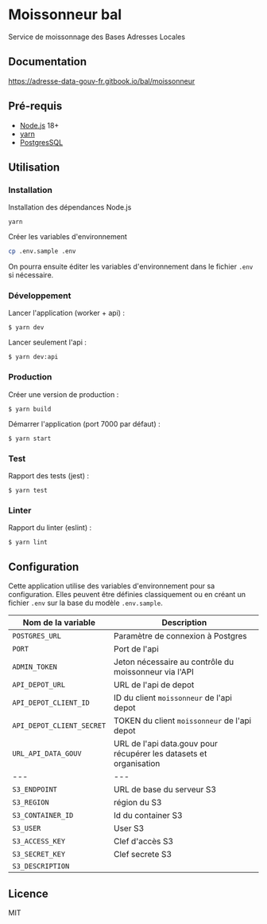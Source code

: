 # Moissonneur bal

Service de moissonnage des Bases Adresses Locales

## Documentation

https://adresse-data-gouv-fr.gitbook.io/bal/moissonneur

## Pré-requis

- [Node.js](https://nodejs.org) 18+
- [yarn](https://www.yarnpkg.com)
- [PostgresSQL](https://www.postgresql.org/)

## Utilisation

### Installation

Installation des dépendances Node.js

```
yarn
```

Créer les variables d'environnement

```bash
cp .env.sample .env
```

On pourra ensuite éditer les variables d'environnement dans le fichier `.env` si nécessaire.

### Développement

Lancer l'application (worker + api) :

```
$ yarn dev
```

Lancer seulement l'api :

```
$ yarn dev:api
```

### Production

Créer une version de production :

```
$ yarn build
```

Démarrer l'application (port 7000 par défaut) :

```
$ yarn start
```

### Test

Rapport des tests (jest) :

```
$ yarn test
```

### Linter

Rapport du linter (eslint) :

```
$ yarn lint
```

## Configuration

Cette application utilise des variables d'environnement pour sa configuration.
Elles peuvent être définies classiquement ou en créant un fichier `.env` sur la base du modèle `.env.sample`.

| Nom de la variable        | Description                                                        |
| ------------------------- | ------------------------------------------------------------------ |
| `POSTGRES_URL`            | Paramètre de connexion à Postgres                                  |
| `PORT`                    | Port de l'api                                                      |
| `ADMIN_TOKEN`             | Jeton nécessaire au contrôle du moissonneur via l'API              |
| `API_DEPOT_URL`           | URL de l'api de depot                                              |
| `API_DEPOT_CLIENT_ID`     | ID du client `moissonneur` de l'api depot                          |
| `API_DEPOT_CLIENT_SECRET` | TOKEN du client `moissonneur` de l'api depot                       |
| `URL_API_DATA_GOUV`       | URL de l'api data.gouv pour récupérer les datasets et organisation |
| ---                       | ---                                                                |
| `S3_ENDPOINT`             | URL de base du serveur S3                                          |
| `S3_REGION`               | région du S3                                                       |
| `S3_CONTAINER_ID`         | Id du container S3                                                 |
| `S3_USER`                 | User S3                                                            |
| `S3_ACCESS_KEY`           | Clef d'accès S3                                                    |
| `S3_SECRET_KEY`           | Clef secrete S3                                                    |
| `S3_DESCRIPTION`          |                                                                    |

## Licence

MIT
